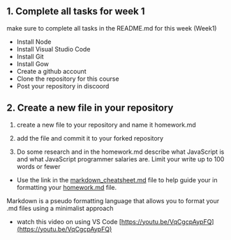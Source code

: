 ## 1. Complete all tasks for week 1

make sure to complete all tasks in the README.md for this week (Week1)
- Install Node
- Install Visual Studio Code
- Install Git
- Install Gow
- Create a github account
- Clone the repository for this course
- Post your repository in discoord

## 2. Create a new file in your repository

1. create a new file to your repository and name it homework.md

2. add  the file and commit it to your forked repository

3. Do some research and in the homework.md describe what JavaScript is
and what JavaScript programmer salaries are. Limit your write up to 100 words or fewer

* Use the link in the [markdown_cheatsheet.md](markdown_cheatsheet.md) file to help guide your in 
formatting your [homework.md](homework.md) file.

Markdown is a pseudo formatting language that allows you to format your .md files using a minimalist approach

* watch this video on using VS Code
[https://youtu.be/VqCgcpAypFQ](https://youtu.be/VqCgcpAypFQ)

 
